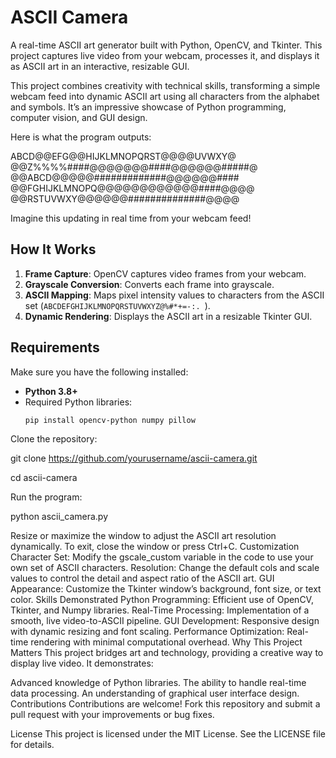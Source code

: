 # ASCII Camera

A real-time ASCII art generator built with Python, OpenCV, and Tkinter. This project captures live video from your webcam, processes it, and displays it as ASCII art in an interactive, resizable GUI.

This project combines creativity with technical skills, transforming a simple webcam feed into dynamic ASCII art using all characters from the alphabet and symbols. It’s an impressive showcase of Python programming, computer vision, and GUI design.

Here is what the program outputs: 

ABCD@@EFG@@HIJKLMNOPQRST@@@@UVWXY@ 
@@Z%%%%####@@@@@@@####@@@@@@#####@
@@ABCD@@@@@#############@@@@@@#### 
@@FGHIJKLMNOPQ@@@@@@@@@@@@####@@@@ 
@@RSTUVWXY@@@@@@##############@@@@


Imagine this updating in real time from your webcam feed!

## How It Works

1. **Frame Capture**: OpenCV captures video frames from your webcam.
2. **Grayscale Conversion**: Converts each frame into grayscale.
3. **ASCII Mapping**: Maps pixel intensity values to characters from the ASCII set (`ABCDEFGHIJKLMNOPQRSTUVWXYZ@%#*+=-:. `).
4. **Dynamic Rendering**: Displays the ASCII art in a resizable Tkinter GUI.

## Requirements

Make sure you have the following installed:

- **Python 3.8+**
- Required Python libraries:
  ```bash
  pip install opencv-python numpy pillow

Clone the repository:

git clone https://github.com/yourusername/ascii-camera.git

cd ascii-camera

Run the program:

python ascii_camera.py

Resize or maximize the window to adjust the ASCII art resolution dynamically.
To exit, close the window or press Ctrl+C.
Customization
Character Set: Modify the gscale_custom variable in the code to use your own set of ASCII characters.
Resolution: Change the default cols and scale values to control the detail and aspect ratio of the ASCII art.
GUI Appearance: Customize the Tkinter window’s background, font size, or text color.
Skills Demonstrated
Python Programming: Efficient use of OpenCV, Tkinter, and Numpy libraries.
Real-Time Processing: Implementation of a smooth, live video-to-ASCII pipeline.
GUI Development: Responsive design with dynamic resizing and font scaling.
Performance Optimization: Real-time rendering with minimal computational overhead.
Why This Project Matters
This project bridges art and technology, providing a creative way to display live video. It demonstrates:

Advanced knowledge of Python libraries.
The ability to handle real-time data processing.
An understanding of graphical user interface design.
Contributions
Contributions are welcome! Fork this repository and submit a pull request with your improvements or bug fixes.

License
This project is licensed under the MIT License. See the LICENSE file for details.















